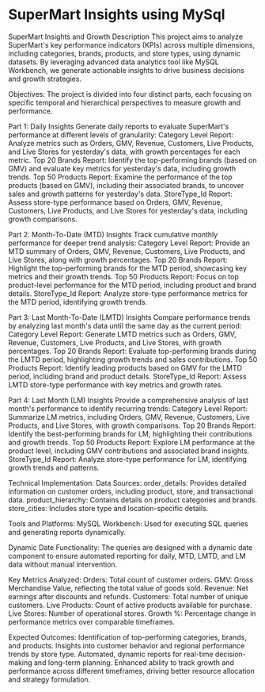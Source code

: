 # SuperMart Insights using MySql
SuperMart Insights and Growth
Description
This project aims to analyze SuperMart's key performance indicators (KPIs) across multiple dimensions, including categories, brands, products, and store types, using dynamic datasets. By leveraging advanced data analytics tool like MySQL Workbench, we generate actionable insights to drive business decisions and growth strategies.

Objectives:
The project is divided into four distinct parts, each focusing on specific temporal and hierarchical perspectives to measure growth and performance.

Part 1: Daily Insights
Generate daily reports to evaluate SuperMart's performance at different levels of granularity:
Category Level Report: Analyze metrics such as Orders, GMV, Revenue, Customers, Live Products, and Live Stores for yesterday's data, with growth percentages for each metric.
Top 20 Brands Report: Identify the top-performing brands (based on GMV) and evaluate key metrics for yesterday's data, including growth trends.
Top 50 Products Report: Examine the performance of the top products (based on GMV), including their associated brands, to uncover sales and growth patterns for yesterday's data.
StoreType_Id Report: Assess store-type performance based on Orders, GMV, Revenue, Customers, Live Products, and Live Stores for yesterday's data, including growth comparisons.

Part 2: Month-To-Date (MTD) Insights
Track cumulative monthly performance for deeper trend analysis:
Category Level Report: Provide an MTD summary of Orders, GMV, Revenue, Customers, Live Products, and Live Stores, along with growth percentages.
Top 20 Brands Report: Highlight the top-performing brands for the MTD period, showcasing key metrics and their growth trends.
Top 50 Products Report: Focus on top product-level performance for the MTD period, including product and brand details.
StoreType_Id Report: Analyze store-type performance metrics for the MTD period, identifying growth trends.

Part 3: Last Month-To-Date (LMTD) Insights 
Compare performance trends by analyzing last month's data until the same day as the current period:
Category Level Report: Generate LMTD metrics such as Orders, GMV, Revenue, Customers, Live Products, and Live Stores, with growth percentages.
Top 20 Brands Report: Evaluate top-performing brands during the LMTD period, highlighting growth trends and sales contributions.
Top 50 Products Report: Identify leading products based on GMV for the LMTD period, including brand and product details.
StoreType_Id Report: Assess LMTD store-type performance with key metrics and growth rates.

Part 4: Last Month (LM) Insights
Provide a comprehensive analysis of last month's performance to identify recurring trends:
Category Level Report: Summarize LM metrics, including Orders, GMV, Revenue, Customers, Live Products, and Live Stores, with growth comparisons.
Top 20 Brands Report: Identify the best-performing brands for LM, highlighting their contributions and growth trends.
Top 50 Products Report: Explore LM performance at the product level, including GMV contributions and associated brand insights.
StoreType_Id Report: Analyze store-type performance for LM, identifying growth trends and patterns.

Technical Implementation:
Data Sources:
order_details: Provides detailed information on customer orders, including product, store, and transactional data.
product_hierarchy: Contains details on product categories and brands.
store_cities: Includes store type and location-specific details.

Tools and Platforms:
MySQL Workbench: Used for executing SQL queries and generating reports dynamically.

Dynamic Date Functionality:
The queries are designed with a dynamic date component to ensure automated reporting for daily, MTD, LMTD, and LM data without manual intervention.

Key Metrics Analyzed:
Orders: Total count of customer orders.
GMV: Gross Merchandise Value, reflecting the total value of goods sold.
Revenue: Net earnings after discounts and refunds.
Customers: Total number of unique customers.
Live Products: Count of active products available for purchase.
Live Stores: Number of operational stores.
Growth %: Percentage change in performance metrics over comparable timeframes.

Expected Outcomes:
Identification of top-performing categories, brands, and products.
Insights into customer behavior and regional performance trends by store type.
Automated, dynamic reports for real-time decision-making and long-term planning.
Enhanced ability to track growth and performance across different timeframes, driving better resource allocation and strategy formulation.
